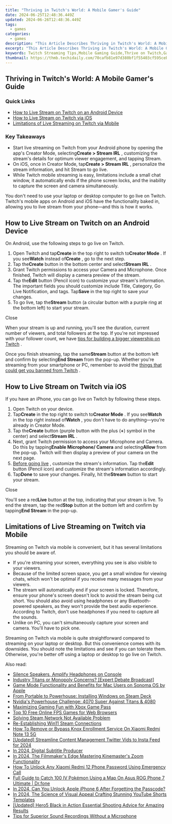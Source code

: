 ```yaml
---
title: "Thriving in Twitch's World: A Mobile Gamer's Guide"
date: 2024-06-25T12:48:36.449Z
updated: 2024-06-26T12:48:36.449Z
tags:
  - games
categories:
  - games
description: "This Article Describes Thriving in Twitch's World: A Mobile Gamer's Guide"
excerpt: "This Article Describes Thriving in Twitch's World: A Mobile Gamer's Guide"
keywords: Twitch Streaming Tips,Mobile Gaming Guide,Thrive on Twitch,Gamer Strategies,Video Game Play,Live-Stream Success,Mobile Esports Advice
thumbnail: https://thmb.techidaily.com/70cafb81e97d380bf1f55403cf595cebfeb242757ff19f24408692f694faf166.jpg
---
```


## Thriving in Twitch's World: A Mobile Gamer's Guide

### Quick Links

* [How to Live Stream on Twitch on an Android Device](#how-to-live-stream-on-twitch-on-an-android-device)
* [How to Live Stream on Twitch via iOS](#how-to-live-stream-on-twitch-via-ios)
* [Limitations of Live Streaming on Twitch via Mobile](#limitations-of-live-streaming-on-twitch-via-mobile)

### Key Takeaways

* Start live streaming on Twitch from your Android phone by opening the app's Creator Mode, selecting**Create > Stream IRL** , customizing the stream's details for optimum viewer engagement, and tapping Stream.
* On iOS, once in Creator Mode, tap**Create > Stream IRL** , personalize the stream information, and hit Stream to go live.
* While Twitch mobile streaming is easy, limitations include a small chat window, it automatically ends if the phone screen locks, and the inability to capture the screen and camera simultaneously.

 You don't need to use your laptop or desktop computer to go live on Twitch. Twitch's mobile apps on Android and iOS have the functionality baked in, allowing you to live stream from your phone—and this is how it works.

## How to Live Stream on Twitch on an Android Device

On Android, use the following steps to go live on Twitch.

1. Open Twitch and tap**Create** in the top right to switch to**Creator Mode** . If you see**Watch** instead of**Create** , go to the next step.
2. Tap the**Create** button in the bottom center and select**Stream IRL** .
3. Grant Twitch permissions to access your Camera and Microphone. Once finished, Twitch will display a camera preview of the stream.
4. Tap the**Edit** button (Pencil icon) to customize your stream's information. The important fields you should customize include Title, Category, Go Live Notification, and tags. Tap**Save** in the top right to save your changes.
5. To go live, tap the**Stream** button (a circular button with a purple ring at the bottom left) to start your stream.

Close

 When your stream is up and running, you'll see the duration, current number of viewers, and total followers at the top. If you're not impressed with your follower count, we have [tips for building a bigger viewership on Twitch](https://www.makeuseof.com/tag/twitch-tips-build-viewership/) .

 Once you finish streaming, tap the same**Stream** button at the bottom left and confirm by selecting**End Stream** from the pop-up. Whether you're streaming from your smartphone or PC, remember to avoid the [things that could get you banned from Twitch](https://www.makeuseof.com/things-get-you-banned-from-twitch/) .

## How to Live Stream on Twitch via iOS

 If you have an iPhone, you can go live on Twitch by following these steps.

1. Open Twitch on your device.
2. Tap**Create** in the top right to switch to**Creator Mode** . If you see**Watch** in the top right instead of**Watch** , you don't have to do anything—you're already in Creator Mode.
3. Tap the**Create** button (purple button with the plus (**+**) symbol in the center) and select**Stream IRL** .
4. Next, grant Twitch permission to access your Microphone and Camera. Do this by tapping**Enable Microphone/ Camera** and selecting**Allow** from the pop-up. Twitch will then display a preview of your camera on the next page.
5. [Before going live](https://www.makeuseof.com/things-to-do-before-going-live/) , customize the stream's information. Tap the**Edit** button (Pencil icon) and customize the stream's information accordingly.
6. Tap**Done** to save your changes. Finally, hit the**Stream** button to start your stream.

Close

 You'll see a red**Live** button at the top, indicating that your stream is live. To end the stream, tap the red**Stop** button at the bottom left and confirm by tapping**End Stream** in the pop-up.

## Limitations of Live Streaming on Twitch via Mobile

 Streaming on Twitch via mobile is convenient, but it has several limitations you should be aware of.

* If you're streaming your screen, everything you see is also visible to your viewers.
* Because of the limited screen space, you get a small window for viewing chats, which won't be optimal if you receive many messages from your viewers.
* The stream will automatically end if your screen is locked. Therefore, ensure your phone's screen doesn't lock to avoid the stream being cut short. You should also avoid using headphones or any Bluetooth-powered speakers, as they won't provide the best audio experience. According to Twitch, don't use headphones if you need to capture all the sounds.
* Unlike on PC, you can't simultaneously capture your screen and camera. You'll have to pick one.

 Streaming on Twitch via mobile is quite straightforward compared to streaming on your laptop or desktop. But this convenience comes with its downsides. You should note the limitations and see if you can tolerate them. Otherwise, you're better off using a laptop or desktop to go live on Twitch.


<ins class="adsbygoogle"
     style="display:block"
     data-ad-format="autorelaxed"
     data-ad-client="ca-pub-7571918770474297"
     data-ad-slot="1223367746"></ins>



<ins class="adsbygoogle"
     style="display:block"
     data-ad-client="ca-pub-7571918770474297"
     data-ad-slot="8358498916"
     data-ad-format="auto"
     data-full-width-responsive="true"></ins>

<span class="atpl-alsoreadstyle">Also read:</span>
<div><ul>
<li><a href="https://games-able.techidaily.com/silence-speakers-amplify-headphones-on-console/"><u>Silence Speakers, Amplify Headphones on Console</u></a></li>
<li><a href="https://games-able.techidaily.com/industry-titans-or-monopoly-concerns-expert-debate-broadcast/"><u>Industry Titans or Monopoly Concerns? [Expert Debate Broadcast]</u></a></li>
<li><a href="https://games-able.techidaily.com/game-mode-functionality-and-benefits-for-mac-users-on-sonoma-os-by-apple/"><u>Game Mode Functionality and Benefits for Mac Users on Sonoma OS by Apple</u></a></li>
<li><a href="https://games-able.techidaily.com/from-portable-to-powerhouse-installing-windows-on-steam-deck/"><u>From Portable to Powerhouse: Installing Windows on Steam Deck</u></a></li>
<li><a href="https://games-able.techidaily.com/nvidias-powerhouse-challenge-4070-super-against-titans-and-4080/"><u>Nvidia's Powerhouse Challenge: 4070 Super Against Titans & 4080</u></a></li>
<li><a href="https://games-able.techidaily.com/maximizing-gaming-fun-with-xbox-game-pass/"><u>Maximizing Gaming Fun with Xbox Game Pass</u></a></li>
<li><a href="https://games-able.techidaily.com/top-10-free-online-fps-games-for-web-browsers/"><u>Top 10 Free Online FPS Games for Web Browsers</u></a></li>
<li><a href="https://games-able.techidaily.com/solving-steam-network-not-available-problem/"><u>Solving Steam Network Not Available Problem</u></a></li>
<li><a href="https://games-able.techidaily.com/re-establishing-win11-steam-connections/"><u>Re-Establishing Win11 Steam Connections</u></a></li>
<li><a href="https://unlock-android.techidaily.com/how-to-remove-or-bypass-knox-enrollment-service-on-xiaomi-redmi-note-13-5g-by-drfone-android/"><u>How To Remove or Bypass Knox Enrollment Service On Xiaomi Redmi Note 13 5G</u></a></li>
<li><a href="https://twitter-videos.techidaily.com/updated-streamline-content-management-twitter-vids-to-insta-feed-for-2024/"><u>[Updated] Streamline Content Management  Twitter Vids to Insta Feed for 2024</u></a></li>
<li><a href="https://youtube-videos.techidaily.com/in-2024-digital-subtitle-producer/"><u>In 2024, Digital Subtitle Producer</u></a></li>
<li><a href="https://some-approaches.techidaily.com/in-2024-the-filmmakers-edge-mastering-kinemasters-zoom-functionality/"><u>In 2024, The Filmmaker's Edge  Mastering Kinemaster's Zoom Functionality</u></a></li>
<li><a href="https://unlock-android.techidaily.com/how-to-unlock-any-xiaomi-redmi-12-phone-password-using-emergency-call-by-drfone-android/"><u>How To Unlock Any Xiaomi Redmi 12 Phone Password Using Emergency Call</u></a></li>
<li><a href="https://android-pokemon-go.techidaily.com/full-guide-to-catch-100-iv-pokemon-using-a-map-on-asus-rog-phone-7-ultimate-drfone-by-drfone-virtual-android/"><u>Full Guide to Catch 100 IV Pokémon Using a Map On Asus ROG Phone 7 Ultimate | Dr.fone</u></a></li>
<li><a href="https://ios-unlock.techidaily.com/in-2024-can-you-unlock-apple-iphone-6-after-forgetting-the-passcode-by-drfone-ios/"><u>In 2024, Can You Unlock Apple iPhone 6 After Forgetting the Passcode?</u></a></li>
<li><a href="https://youtube-stream.techidaily.com/in-2024-the-science-of-visual-appeal-crafting-stunning-youtube-shorts-templates/"><u>In 2024, The Science of Visual Appeal  Crafting Stunning YouTube Shorts Templates</u></a></li>
<li><a href="https://some-techniques.techidaily.com/updated-hero5-black-in-action-essential-shooting-advice-for-amazing-results/"><u>[Updated] Hero5 Black in Action  Essential Shooting Advice for Amazing Results</u></a></li>
<li><a href="https://youtube-clips.techidaily.com/tips-for-superior-sound-recordings-without-a-microphone/"><u>Tips for Superior Sound Recordings Without a Microphone</u></a></li>
</ul></div>
